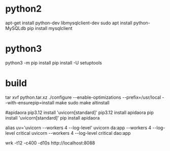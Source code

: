 # python2
apt-get install python-dev libmysqlclient-dev
sudo apt install python-MySQLdb
pip install mysqlclient


# python3
python3 -m pip install 
pip install -U setuptools

# build
tar xvf python.tar.xz
./configure --enable-optimizations --prefix=/usr/local --with-ensurepip=install
make
sudo make altinstall

#apidaora
pip3.12 install 'uvicorn[standard]'
pip3.12 install apidaora
pip install 'uvicorn[standard]'
pip install apidaora

alias uv='uvicorn --workers 4 --log-level'
uvicorn da:app --workers 4 --log-level critical
uvicorn --workers 4 --log-level critical dao:app 

wrk -t12 -c400 -d10s http://localhost:8088
